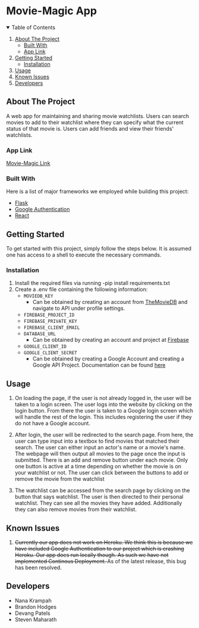 # Movie-Magic App 







<!-- TABLE OF CONTENTS -->
<details open="open">
  <summary>Table of Contents</summary>
  <ol>
    <li>
      <a href="#about-the-project">About The Project</a>
      <ul>
        <li><a href="#built-with">Built With</a></li>
        <li><a href="#app-link">App Link</a></li>
      </ul>
    </li>
    <li>
      <a href="#getting-started">Getting Started</a>
      <ul>
        <li><a href="#installation">Installation</a></li>
      </ul>
    </li>
    <li><a href="#usage">Usage</a></li>
     <li><a href="#known-issues">Known Issues</a></li>
      <li><a href="#developers">Developers</a></li>
        

  </ol>
</details>



<!-- ABOUT THE PROJECT -->
## About The Project


A web app for maintaining and sharing movie watchlists. Users can search movies to add to their watchlist where they can specify what the current status of that movie is. Users can add friends and view their friends' watchlists.

### App Link
[Movie-Magic Link](https://movie-magic-2.herokuapp.com/)







### Built With

Here is a list of major frameworks we employed while building this project:
  
* [Flask](https://flask.palletsprojects.com/en/2.0.x/)
* [Google Authentication](https://developers.google.com/identity/protocols/oauth2)
* [React](https://reactjs.org/docs/getting-started.html)



<!-- GETTING STARTED -->
## Getting Started

To get started with this project, simply follow the steps below. It is assumed one has access to a shell to execute the necessary commands.




### Installation


1. Install the required files via running -pip install requirements.txt
2. Create a .env file containing the following information:
    * ``` MOVIEDB_KEY ```
        - Can be obtained by creating an account from [TheMovieDB](https://www.themoviedb.org/) and navigate to API under profile settings. 
    *  ``` FIREBASE_PROJECT_ID ```
    * ``` FIREBASE_PRIVATE_KEY ```
    * ``` FIREBASE_CLIENT_EMAIL ```
    * ``` DATABASE_URL ```
        - Can be obtained by creating an account and project at [Firebase](https://firebase.google.com/)
    * ``` GOOGLE_CLIENT_ID ```
    * ``` GOOGLE_CLIENT_SECRET ```
        - Can be obtained by creating a Google Account and creating a Google API Project. Documentation can be found [here](https://developers.google.com/identity/gsi/web/guides/get-google-api-clientid)




<!-- USAGE EXAMPLES -->
## Usage

1. On loading the page, if the user is not already logged in, the user will be taken to a login screen. The user logs into the website by clicking on the login button. From there the user is taken to a Google login screen which will handle the rest of the login. This includes registering the user if they do not have a Google account.

2. After login, the user will be redirected to the search page. From here, the user can type input into a textbox to find movies that matched their search. The user can either input an actor's name or a movie's name. The webpage will then output all movies to the page once the input is submitted. There is an add and remove button under each movie. Only one button is active at a time depending on whether the movie is on your watchlist or not. The user can click between the buttons to add or remove the movie from the watchlist

3. The watchlist can be accessed from the search page by clicking on the button that says watchlist. The user is then directed to their personal watchlist. They can see all the movies they have added. Additionally they can also remove movies from their watchlist.



<!-- KNOWN ISSUES -->
## Known Issues

1. <del>Currently our app does not work on Heroku. We think this is because we have included Google Authentication to our project which is crashing Heroku. Our app does run locally though. As such we have not implemented Continous Deployment. </del> As of the latest release, this bug has been resolved.




<!-- DEVELOPERS -->
## Developers

* Nana Krampah
* Brandon Hodges
* Devang Patels
* Steven Maharath



